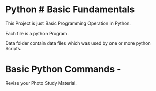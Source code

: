 # Python # Basic Fundamentals

This Project is just Basic Programming Operation in Python.

Each file is a python Program.

Data folder contain data files which was used by one or more python Scripts.


# Basic Python Commands -
Revise your Photo Study Material.